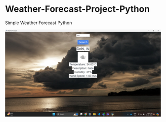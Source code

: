 # Weather-Forecast-Project-Python

Simple Weather Forecast Python

![image](https://github.com/rishav152/Weather-Forecast-Project-Python/blob/e00db0cac282410fbd76a183315a68c0d60c3e5a/Weather%20py.jpg)

